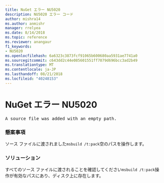 ```yaml
---
title: NuGet エラー NU5020
description: NU5020 エラー コード
author: mishra14
ms.author: anmishr
manager: rrelyea
ms.date: 8/14/2018
ms.topic: reference
ms.reviewer: anangaur
f1_keywords:
- NU5020
ms.openlocfilehash: 6a6323c3873fcf91065b600680aa5931ae7741a0
ms.sourcegitcommit: c643dd2c44e085601551ff7079d696bcc3ad2b49
ms.translationtype: MT
ms.contentlocale: ja-JP
ms.lasthandoff: 08/21/2018
ms.locfileid: "40248153"
---
```

# <a name="nuget-error-nu5020"></a>NuGet エラー NU5020
<pre>A source file was added with an empty path.</pre>

### <a name="issue"></a>懸案事項

ソース ファイルに渡されました`msbuild /t:pack`空のパスを操作します。


### <a name="solution"></a>ソリューション

すべてのソース ファイルに渡されることを確認してください`msbuild /t:pack`操作が有効なパスにあり、ディスク上に存在します。

